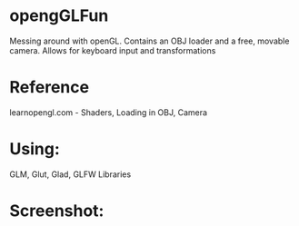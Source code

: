 # opengGLFun
Messing around with openGL. Contains an OBJ loader and  a free, movable camera. Allows for keyboard input and transformations

# Reference
learnopengl.com - Shaders, Loading in OBJ, Camera

# Using:
GLM, Glut, Glad, GLFW Libraries


# Screenshot:
